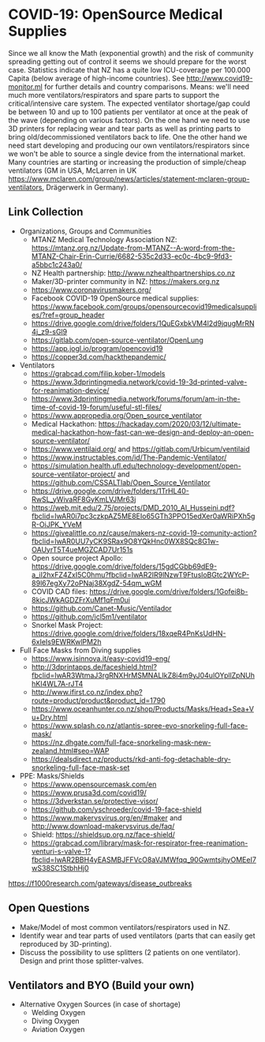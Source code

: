 # COVID-19: OpenSource Medical Supplies


Since we all know the Math (exponential growth) and the risk of community spreading getting out of control it seems we should prepare for the worst case. Statistics indicate that NZ has a quite low ICU-coverage per 100.000 Capita (below average of high-income countries). See http://www.covid19-monitor.ml for further details and country comparisons. Means: we'll need much more ventilators/respirators and spare parts to support the critical/intensive care system. The expected ventilator shortage/gap could be between 10 and up to 100 patients per ventilator at once at the peak of the wave (depending on various factors).
On the one hand we need to use 3D printers for replacing wear and tear parts as well as printing parts to bring old/decommissioned ventilators back to life.
One the other hand we need start developing and producing our own ventilators/respirators since we won't be able to source a single device from the international market. Many countries are starting or increasing the production of simple/cheap ventilators (GM in USA, McLarren in UK https://www.mclaren.com/group/news/articles/statement-mclaren-group-ventilators, Drägerwerk in Germany).


## Link Collection

* Organizations, Groups and Communities
  * MTANZ Medical Technology Association NZ: https://mtanz.org.nz/Update-from-MTANZ--A-word-from-the-MTANZ-Chair-Erin-Currie/6682-535c2d33-ec0c-4bc9-9fd3-a5bbc1c243a0/
  * NZ Health partnership: http://www.nzhealthpartnerships.co.nz
  * Maker/3D-printer community in NZ: https://makers.org.nz
  * https://www.coronavirusmakers.org/
  * Facebook COVID-19 OpenSource medical supplies: https://www.facebook.com/groups/opensourcecovid19medicalsupplies/?ref=group_header
  * https://drive.google.com/drive/folders/1QuEGxbkVM4l2d9jqugMrRN4j_z9-sGl9
  * https://gitlab.com/open-source-ventilator/OpenLung
  * https://app.jogl.io/program/opencovid19
  * https://copper3d.com/hackthepandemic/
* Ventilators
  * https://grabcad.com/filip.kober-1/models
  * https://www.3dprintingmedia.network/covid-19-3d-printed-valve-for-reanimation-device/
  * https://www.3dprintingmedia.network/forums/forum/am-in-the-time-of-covid-19-forum/useful-stl-files/
  * https://www.appropedia.org/Open_source_ventilator
  * Medical Hackathon: https://hackaday.com/2020/03/12/ultimate-medical-hackathon-how-fast-can-we-design-and-deploy-an-open-source-ventilator/
  * https://www.ventilaid.org/ and  https://gitlab.com/Urbicum/ventilaid
  * https://www.instructables.com/id/The-Pandemic-Ventilator/
  * https://simulation.health.ufl.edu/technology-development/open-source-ventilator-project/ and https://github.com/CSSALTlab/Open_Source_Ventilator
  * https://drive.google.com/drive/folders/1TrHL40-RwSL_yWivaRF8GyKmLVJMr63j
  * https://web.mit.edu/2.75/projects/DMD_2010_Al_Husseini.pdf?fbclid=IwAR0i7pc3czkpAZ5ME8EIo65GTh3PPO15edXer0aWRiPXh5gR-OiJPK_YVeM
  * https://givealittle.co.nz/cause/makers-nz-covid-19-comunity-action?fbclid=IwAR0UU7yCK9SRax9O8YQkHnc0WX8SQc8G1w-OAUyrT5T4ueMGZCAD7Ur151s
  * Open source project Apollo: https://drive.google.com/drive/folders/15gdCGbb69dE9-a_iI2hxFZ4ZxI5C0hmu?fbclid=IwAR2IR9lNzwT9FtusloBGtc2WYcP-89l67egXy72oPNaj38XgdZ-54qm_wGM
  * COVID CAD files: https://drive.google.com/drive/folders/1Gofei8b-8kicJWkAGDZFrXuMf1qFm0ui
  * https://github.com/Canet-Music/Ventilador
  * https://github.com/jcl5m1/ventilator
  * Snorkel Mask Project: https://drive.google.com/drive/folders/18xqeR4PnKsUdHN-6xIeIs9EWRKwlPM2h
* Full Face Masks from Diving supplies
  * https://www.isinnova.it/easy-covid19-eng/
  * http://3dprintapps.de/faceshield.html?fbclid=IwAR3WtmaJ3rgRNXHrMSMNALIkZ8i4m9yJ04ulOYpllZpNUhhKI4WL7A-rJT4
  * http://www.ifirst.co.nz/index.php?route=product/product&product_id=1790
  * https://www.oceanhunter.co.nz/shop/Products/Masks/Head+Sea+Vu+Dry.html
  * https://www.splash.co.nz/atlantis-spree-evo-snorkeling-full-face-mask/
  * https://nz.dhgate.com/full-face-snorkeling-mask-new-zealand.html#seo=WAP
  * https://dealsdirect.nz/products/rkd-anti-fog-detachable-dry-snorkeling-full-face-mask-set
* PPE: Masks/Shields
  * https://www.opensourcemask.com/en
  * https://www.prusa3d.com/covid19/
  * https://3dverkstan.se/protective-visor/
  * https://github.com/yschroeder/covid-19-face-shield
  * https://www.makervsvirus.org/en/#maker and http://www.download-makervsvirus.de/faq/
  * Shield: https://shieldsup.org.nz/face-shield/
  * https://grabcad.com/library/mask-for-respirator-free-reanimation-venturi-s-valve-1?fbclid=IwAR2BBH4yEASMBJFFVcO8aVJMWfqq_90GwmtsjhyOMEeI7wS38SC1StbhHj0

https://f1000research.com/gateways/disease_outbreaks

## Open Questions

* Make/Model of most common ventilators/respirators used in NZ.
* Identify wear and tear parts of used ventilators (parts that can easily get reproduced by 3D-printing).
* Discuss the possibility to use splitters (2 patients on one ventilator). Design and print those splitter-valves.


## Ventilators and BYO (Build your own)

* Alternative Oxygen Sources (in case of shortage)
  * Welding Oxygen
  * Diving Oxygen
  * Aviation Oxygen

